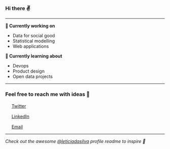 ### Hi there ✌️

---

**🔭 Currently working on** 
- Data for social good
- Statistical modelling
- Web applications

**🌱 Currently learning about** 
- Devops
- Product design
- Open data projects

---  

### Feel free to reach me with ideas 📩 

<a href="https://twitter.com/fernandascovino"><img src="https://github.com/leticiadasilva/leticiadasilva/blob/main/images/twitter.png" width="16"></img></a> [Twitter](https://twitter.com/fernandascovino)   

<a href="https://www.linkedin.com/in/fernanda-scovino"><img src="https://github.com/leticiadasilva/leticiadasilva/blob/main/images/linkedin.png" width="16"></img></a> [LinkedIn](https://www.linkedin.com/in/fernanda-scovino)  

<a href="mailto:fscovinom@gmail.com"><img src="https://github.com/leticiadasilva/leticiadasilva/blob/main/images/email.png" width="16"></img></a> [Email](mailto:fscovinom@gmail.com)  

---

*Check out the awesome [@leticiadasilva](http://github.com/leticiadasilva) profile readme to inspire 🤍*

<a href="https://komarev.com/ghpvc/?username=fernandascovino&color=blue&style=flat" target="_blank">
    <img src="https://komarev.com/ghpvc/?username=fernandascovino&color=blue&style=flat" alt="">
</a>
